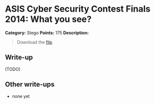 # ASIS Cyber Security Contest Finals 2014: What you see?

**Category:** Stego
**Points:** 175
**Description:**

> Download the [file](milad_eb1ac478beffbbd33c564fbe6396042f).

## Write-up

(TODO)

## Other write-ups

* none yet
